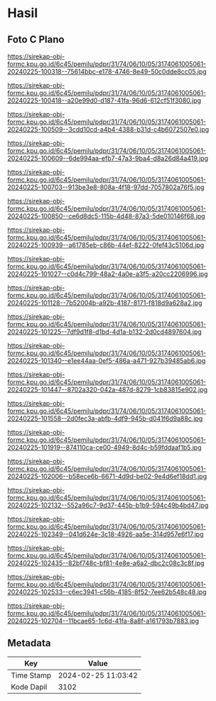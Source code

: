 # Hasil

## Foto C Plano

https://sirekap-obj-formc.kpu.go.id/6c45/pemilu/pdpr/31/74/06/10/05/3174061005061-20240225-100318--75614bbc-e178-4746-8e49-50c0dde8cc05.jpg

https://sirekap-obj-formc.kpu.go.id/6c45/pemilu/pdpr/31/74/06/10/05/3174061005061-20240225-100418--a20e99d0-d187-41fa-96d6-612cf51f3080.jpg

https://sirekap-obj-formc.kpu.go.id/6c45/pemilu/pdpr/31/74/06/10/05/3174061005061-20240225-100509--3cdd10cd-a4b4-4388-b31d-c4b6072507e0.jpg

https://sirekap-obj-formc.kpu.go.id/6c45/pemilu/pdpr/31/74/06/10/05/3174061005061-20240225-100609--6de994aa-efb7-47a3-9ba4-d8a26d84a419.jpg

https://sirekap-obj-formc.kpu.go.id/6c45/pemilu/pdpr/31/74/06/10/05/3174061005061-20240225-100703--913be3e8-808a-4f18-97dd-7057802a76f5.jpg

https://sirekap-obj-formc.kpu.go.id/6c45/pemilu/pdpr/31/74/06/10/05/3174061005061-20240225-100850--ce6d8dc5-115b-4d48-87a3-5de010146f68.jpg

https://sirekap-obj-formc.kpu.go.id/6c45/pemilu/pdpr/31/74/06/10/05/3174061005061-20240225-100939--a61785eb-c86b-44ef-8222-0fef43c5106d.jpg

https://sirekap-obj-formc.kpu.go.id/6c45/pemilu/pdpr/31/74/06/10/05/3174061005061-20240225-101027--c0d4c799-48a2-4a0e-a3f5-a20cc2206996.jpg

https://sirekap-obj-formc.kpu.go.id/6c45/pemilu/pdpr/31/74/06/10/05/3174061005061-20240225-101128--7b52004b-a92b-4187-8171-f818d9a628a2.jpg

https://sirekap-obj-formc.kpu.go.id/6c45/pemilu/pdpr/31/74/06/10/05/3174061005061-20240225-101225--7df9d1f8-d1bd-4d1a-b132-2d0cd4897604.jpg

https://sirekap-obj-formc.kpu.go.id/6c45/pemilu/pdpr/31/74/06/10/05/3174061005061-20240225-101340--e1ee44aa-0ef5-486a-a471-927b39485ab6.jpg

https://sirekap-obj-formc.kpu.go.id/6c45/pemilu/pdpr/31/74/06/10/05/3174061005061-20240225-101447--8702a320-042a-487d-8279-1cb83815e902.jpg

https://sirekap-obj-formc.kpu.go.id/6c45/pemilu/pdpr/31/74/06/10/05/3174061005061-20240225-101558--2d0fec3a-abfb-4df9-945b-d041f6d9a88c.jpg

https://sirekap-obj-formc.kpu.go.id/6c45/pemilu/pdpr/31/74/06/10/05/3174061005061-20240225-101919--874110ca-ce00-4949-8d4c-b59fddaaf1b5.jpg

https://sirekap-obj-formc.kpu.go.id/6c45/pemilu/pdpr/31/74/06/10/05/3174061005061-20240225-102006--b58ece6b-6671-4d9d-be02-9e4d6ef18dd1.jpg

https://sirekap-obj-formc.kpu.go.id/6c45/pemilu/pdpr/31/74/06/10/05/3174061005061-20240225-102132--552a96c7-9d37-445b-b1b9-594c49b4bd47.jpg

https://sirekap-obj-formc.kpu.go.id/6c45/pemilu/pdpr/31/74/06/10/05/3174061005061-20240225-102349--041d624e-3c18-4926-aa5e-314d957e6f17.jpg

https://sirekap-obj-formc.kpu.go.id/6c45/pemilu/pdpr/31/74/06/10/05/3174061005061-20240225-102435--82bf748c-bf81-4e8e-a6a2-dbc2c08c3c8f.jpg

https://sirekap-obj-formc.kpu.go.id/6c45/pemilu/pdpr/31/74/06/10/05/3174061005061-20240225-102533--c6ec3941-c56b-4185-8f52-7ee62b548c48.jpg

https://sirekap-obj-formc.kpu.go.id/6c45/pemilu/pdpr/31/74/06/10/05/3174061005061-20240225-102704--11bcae65-1c6d-41fa-8a8f-a161793b7883.jpg


## Metadata

| Key        | Value               |
| ---------- | ------------------- |
| Time Stamp | 2024-02-25 11:03:42 |
| Kode Dapil | 3102                |



